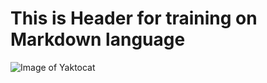 # This is Header for training on Markdown language
![Image of Yaktocat](https://octodex.github.com/images/yaktocat.png)
